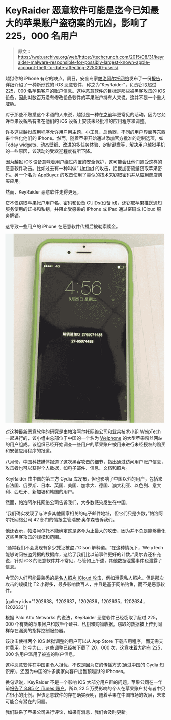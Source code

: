 # KeyRaider 恶意软件可能是迄今已知最大的苹果账户盗窃案的元凶，影响了 225，000 名用户 

> 原文：<https://web.archive.org/web/https://techcrunch.com/2015/08/31/keyraider-malware-responsible-for-possibly-largest-known-apple-account-theft-to-date-affecting-225000-users/>

越狱你的 iPhone 有它的缺点。周日，安全专家[帕洛阿尔托网络](https://web.archive.org/web/20230215170544/https://www.crunchbase.com/organization/palo-alto-networks)发布了一份[报告](https://web.archive.org/web/20230215170544/http://researchcenter.paloaltonetworks.com/2015/08/keyraider-ios-malware-steals-over-225000-apple-accounts-to-create-free-app-utopia/)，详细介绍了一种新形式的 iOS 恶意软件，称之为“KeyRaider”，负责窃取超过 225，000 名苹果客户的账户信息。这种恶意软件的目标是那些被黑客攻击的 iOS 设备，因此对数百万没有修改设备软件的苹果账户持有人来说，这并不是一个重大威胁。

对于那些不熟悉这个术语的人来说，越狱是一种在[之前](https://web.archive.org/web/20230215170544/https://en.wikipedia.org/wiki/Cydia)年更常见的活动，因为它允许苹果设备所有者在他们的 iOS 设备上安装未经批准的应用程序和调整。

许多这些越狱应用程序允许用户用主题、小工具、启动器、不同的用户界面等东西来个性化他们的 iPhone。然而，随着苹果开始通过添加官方批准的定制选项，如 Today widgets、动态壁纸、改进的多任务体验、定制键盘等，解决用户越狱手机的一些原因，该活动的受欢迎程度有所下降。

因为越狱 iOS 设备意味着用户绕过内置的安全保护，这可能会让他们遭受这样的恶意软件攻击。比如过去有一种叫做“ [Unflod](https://web.archive.org/web/20230215170544/https://www.sektioneins.de/en/blog/14-04-18-iOS-malware-campaign-unflod-baby-panda.html) 的攻击，拦截加密流量窃取苹果密码。另一个名为 [AppBuyer](https://web.archive.org/web/20230215170544/http://researchcenter.paloaltonetworks.com/2014/09/appbuyer-new-ios-malware-steals-apple-id-password-buy-apps/) 的攻击使用了类似的技术来窃取密码并从应用商店购买应用。

然而，KeyRaider 恶意软件走得更远。

它不仅窃取苹果帐户用户名、密码和设备 GUIDs(设备 id)，还窃取苹果推送通知服务使用的证书和私钥，并阻止受感染的 iPhone 或 iPad 通过密码或 iCloud 服务解锁。

这导致一些用户的 iPhone 在恶意软件传播后被勒索赎金。

![keyraider19-500x592](img/18d26c69ce7ea5f406c9f9f7b5e69762.png)

对这种最新恶意软件的研究是由帕洛阿尔托网络公司和业余技术小组 [WeipTech](https://web.archive.org/web/20230215170544/http://weibo.com/weiptech) 一起进行的，该小组由总部位于中国的一个名为 [Weiphone](https://web.archive.org/web/20230215170544/http://www.feng.com/) 的大型苹果粉丝网站的用户组成。该组织已经开始调查一些用户的苹果账户被用来进行未经授权的购买和安装应用程序的报道。

八月份，中国科技媒体报道了这次黑客攻击的细节，指出通过访问用户账户信息，攻击者也可以获得个人数据，如电子邮件、信息、文档和照片。

KeyRaider 由中国的第三方 Cydia 库发布，但也影响了中国以外的用户，包括来自法国、俄罗斯、日本、英国、美国、加拿大、德国、澳大利亚、以色列、意大利、西班牙、新加坡和韩国的用户。

然而，帕洛阿尔托网络公司告诉我们，大多数感染发生在中国。

“我们确实发现了与许多其他国家相关的电子邮件地址，但它们只是少数，”帕洛阿尔托网络公司 42 部门的情报主管瑞安·奥尔森告诉我们。

他还表示，帕洛阿尔托不能确定这是迄今为止最大的攻击，因为并不总是能够量化这些黑客攻击的规模和范围。

“通常我们不会发现有多少凭证被盗，”Olson 解释道。“在这种情况下，WeipTech 能够访问被盗凭据的数据库，这给了我们比以前事件更好的计数。”奥尔森还补充说，针对 iOS 的恶意软件并不常见，尽管如上所述，其他数据泄露事件也泄露了信息。

今天的人们可能最熟悉的是[名人照片 iCloud 攻击](https://web.archive.org/web/20230215170544/https://techcrunch.com/2014/09/01/heres-what-we-know-so-far-about-the-celebrity-photo-hack/)，例如泄露私人照片。但是那次攻击的规模比 T2 小得多，最多影响数百人，并且是基于网络钓鱼，而不是恶意软件。

[gallery ids="1202638，1202637，1202636，1202635，1202634，1202633"]

根据 Palo Alto Networks 的说法，KeyRaider 恶意软件已经窃取了超过 225，000 个有效的苹果帐户和数千个证书、私钥和购物收据。窃取的数据被上传到同样存在漏洞的指挥控制服务器。

该攻击使得两个 iOS 越狱调整的用户可以从 App Store 下载应用程序，而无需支付费用。迄今为止，这些调整已经被下载了 20，000 次，这意味着大约有 225，000 名用户滥用了被盗的账户信息。

这种恶意软件在中国更令人担忧，不仅是因为它的传播方式(通过中国的 Cydia 知识库)，还因为中国的许多卖家向客户出售预越狱的 iPhones。

换句话说，KeyRaider 不是一个影响 iOS 大部分用户群的问题。苹果公司在一年前[报告了 8.85 亿 iTunes 账户](https://web.archive.org/web/20230215170544/http://9to5mac.com/2014/09/22/u2-bono-apple-itunes/)，所以 22.5 万受影响的个人在苹果账户持有者中只占很小的比例。但该恶意软件的存在确实表明，随着苹果在中国市场的发展，未来可能会有潜在的问题。

我们联系了苹果公司进行评论，如果有消息，我们会及时更新。